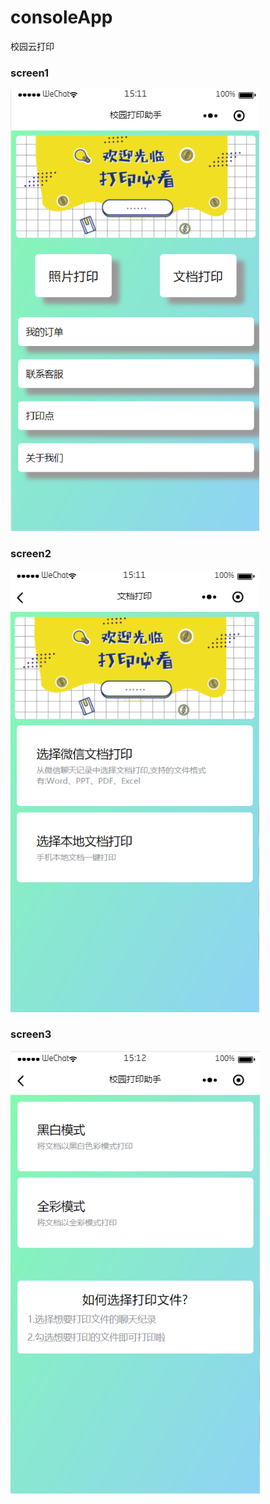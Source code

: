 # consoleApp
校园云打印

### screen1
![screen](https://github.com/Debug2018/consoleApp/blob/master/miniprogram/images/%E5%BE%AE%E4%BF%A1%E6%88%AA%E5%9B%BE_20190704151154.png)

### screen2
![screen](https://github.com/Debug2018/consoleApp/blob/master/miniprogram/images/%E5%BE%AE%E4%BF%A1%E6%88%AA%E5%9B%BE_20190704151136.png)

### screen3
![screen](https://github.com/Debug2018/consoleApp/blob/master/miniprogram/images/%E5%BE%AE%E4%BF%A1%E6%88%AA%E5%9B%BE_20190704151240.png)
